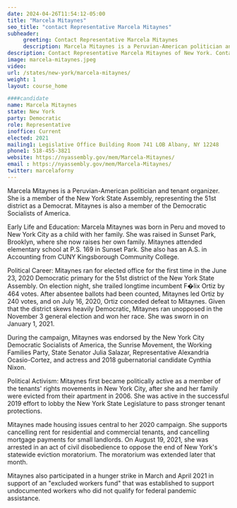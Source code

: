 ```yaml
---
date: 2024-04-26T11:54:12-05:00
title: "Marcela Mitaynes"
seo_title: "contact Representative Marcela Mitaynes"
subheader:
     greeting: Contact Representative Marcela Mitaynes
     description: Marcela Mitaynes is a Peruvian-American politician and tenant organizer. She is a member of the New York State Assembly, representing the 51st district as a Democrat. Mitaynes is also a member of the Democratic Socialists of America.
description: Contact Representative Marcela Mitaynes of New York. Contact information for Marcela Mitaynes includes email address, phone number, and mailing address.
image: marcela-mitaynes.jpeg
video:
url: /states/new-york/marcela-mitaynes/
weight: 1
layout: course_home

####candidate
name: Marcela Mitaynes
state: New York
party: Democratic
role: Representative
inoffice: Current
elected: 2021
mailing1: Legislative Office Building Room 741 LOB Albany, NY 12248
phone1: 518-455-3821
website: https://nyassembly.gov/mem/Marcela-Mitaynes/
email : https://nyassembly.gov/mem/Marcela-Mitaynes/
twitter: marcelaforny
---
```

Marcela Mitaynes is a Peruvian-American politician and tenant organizer. She is a member of the New York State Assembly, representing the 51st district as a Democrat. Mitaynes is also a member of the Democratic Socialists of America.

Early Life and Education:
Marcela Mitaynes was born in Peru and moved to New York City as a child with her family. She was raised in Sunset Park, Brooklyn, where she now raises her own family. Mitaynes attended elementary school at P.S. 169 in Sunset Park. She also has an A.S. in Accounting from CUNY Kingsborough Community College.

Political Career:
Mitaynes ran for elected office for the first time in the June 23, 2020 Democratic primary for the 51st district of the New York State Assembly. On election night, she trailed longtime incumbent F�lix Ortiz by 464 votes. After absentee ballots had been counted, Mitaynes led Ortiz by 240 votes, and on July 16, 2020, Ortiz conceded defeat to Mitaynes. Given that the district skews heavily Democratic, Mitaynes ran unopposed in the November 3 general election and won her race. She was sworn in on January 1, 2021.

During the campaign, Mitaynes was endorsed by the New York City Democratic Socialists of America, the Sunrise Movement, the Working Families Party, State Senator Julia Salazar, Representative Alexandria Ocasio-Cortez, and actress and 2018 gubernatorial candidate Cynthia Nixon.

Political Activism:
Mitaynes first became politically active as a member of the tenants' rights movements in New York City, after she and her family were evicted from their apartment in 2006. She was active in the successful 2019 effort to lobby the New York State Legislature to pass stronger tenant protections.

Mitaynes made housing issues central to her 2020 campaign. She supports cancelling rent for residential and commercial tenants, and cancelling mortgage payments for small landlords. On August 19, 2021, she was arrested in an act of civil disobedience to oppose the end of New York's statewide eviction moratorium. The moratorium was extended later that month.

Mitaynes also participated in a hunger strike in March and April 2021 in support of an "excluded workers fund" that was established to support undocumented workers who did not qualify for federal pandemic assistance.
